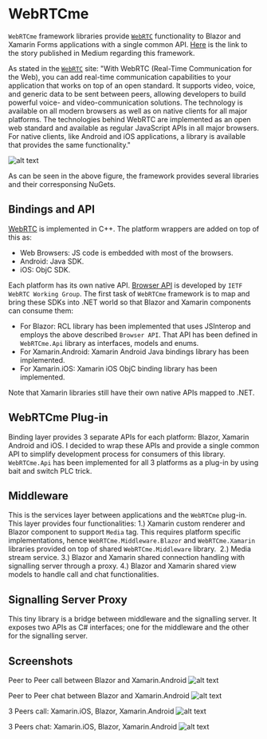 # WebRTCme
`WebRTCme` framework libraries provide [`WebRTC`](https://webrtc.org/) functionality to Blazor and Xamarin Forms applications with a single common API. [Here](https://mediumxxx) is the link to the story published in Medium regarding this framework.

As stated in the [`WebRTC`](https://webrtc.org/) site: "With WebRTC (Real-Time Communication for the Web), you can add real-time communication capabilities to your application that works on top of an open standard. It supports video, voice, and generic data to be sent between peers, allowing developers to build powerful voice- and video-communication solutions. The technology is available on all modern browsers as well as on native clients for all major platforms. The technologies behind WebRTC are implemented as an open web standard and available as regular JavaScript APIs in all major browsers. For native clients, like Android and iOS applications, a library is available that provides the same functionality."

![alt text](https://github.com/melihercan/WebRTCme/blob/master/doc/LibsAndNugets.png)

As can be seen in the above figure, the framework provides several libraries and their corresponsing NuGets.

## Bindings and API
[WebRTC](https://webrtc.googlesource.com/src) is implemented in C++. The platform wrappers are added on top of this as:
* Web Browsers: JS code is embedded with most of the browsers.
* Android: Java SDK.
* iOS: ObjC SDK.

Each platform has its own native API. [Browser API](https://developer.mozilla.org/en-US/docs/Web/API/WebRTC_API) is developed by `IETF WebRTC Working Group`. The first task of `WebRTCme` framework is to map and bring these SDKs into .NET world so that Blazor and Xamarin components can consume them:
* For Blazor: RCL library has been implemented that uses JSInterop and employs the above described `Browser API`. That API has been defined in `WebRTCme.Api` library as interfaces, models and enums. 
* For Xamarin.Android: Xamarin Android Java bindings library has been implemented.
* For Xamarin.iOS: Xamarin iOS ObjC binding library has been implemented.

Note that Xamarin libraries still have their own native APIs mapped to .NET. 

## WebRTCme Plug-in
Binding layer provides 3 separate APIs for each platform: Blazor, Xamarin Android and iOS. I decided to wrap these APIs and provide a single common API to simplify development process for consumers of this library. `WebRTCme.Api` has been implemented for all 3 platforms as a plug-in by using bait and switch PLC trick.

## Middleware
This is the services layer between applications and the `WebRTCme` plug-in. This layer provides four functionalities:
1.) Xamarin custom renderer and Blazor component to support `Media` tag. This requires platform specific implementations, hence `WebRTCme.Middleware.Blazor` and `WebRTCme.Xamarin` libraries provided on top of shared `WebRTCme.Middleware` library. 
2.) Media stream service.
3.) Blazor and Xamarin shared connection handling with signalling server through a proxy.
4.) Blazor and Xamarin shared view models to handle call and chat functionalities.

## Signalling Server Proxy
This tiny library is a bridge between middleware and the signalling server. It exposes two APIs as C# interfaces; one for the middleware and the other for the signalling server.

## Screenshots
Peer to Peer call between Blazor and Xamarin.Android
![alt text](https://github.com/melihercan/WebRTCme/blob/master/doc/Call.png)
 
Peer to Peer chat between Blazor and Xamarin.Android
![alt text](https://github.com/melihercan/WebRTCme/blob/master/doc/Chat.png)

3 Peers call: Xamarin.iOS, Blazor, Xamarin.Android 
![alt text](https://github.com/melihercan/WebRTCme/blob/master/doc/3Peers_Call.png)
 
3 Peers chat: Xamarin.iOS, Blazor, Xamarin.Android 
![alt text](https://github.com/melihercan/WebRTCme/blob/master/doc/3Peers_Chat.png)
